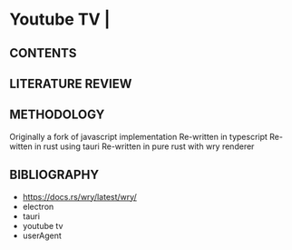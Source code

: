 # Youtube TV | 
## CONTENTS
## LITERATURE REVIEW
## METHODOLOGY
Originally a fork of javascript implementation
Re-written in typescript
Re-witten in rust using tauri
Re-written in pure rust with wry renderer
## BIBLIOGRAPHY
- https://docs.rs/wry/latest/wry/
- electron
- tauri
- youtube tv
- userAgent
